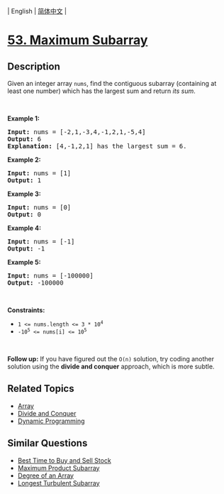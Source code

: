 
| English | [简体中文](README.md) |

# [53. Maximum Subarray](https://leetcode-cn.com/problems/maximum-subarray/)

## Description

<p>Given an integer array <code>nums</code>, find the contiguous subarray (containing at least one number) which has the largest sum and return <em>its sum</em>.</p>

<p>&nbsp;</p>
<p><strong>Example 1:</strong></p>

<pre>
<strong>Input:</strong> nums = [-2,1,-3,4,-1,2,1,-5,4]
<strong>Output:</strong> 6
<strong>Explanation:</strong> [4,-1,2,1] has the largest sum = 6.
</pre>

<p><strong>Example 2:</strong></p>

<pre>
<strong>Input:</strong> nums = [1]
<strong>Output:</strong> 1
</pre>

<p><strong>Example 3:</strong></p>

<pre>
<strong>Input:</strong> nums = [0]
<strong>Output:</strong> 0
</pre>

<p><strong>Example 4:</strong></p>

<pre>
<strong>Input:</strong> nums = [-1]
<strong>Output:</strong> -1
</pre>

<p><strong>Example 5:</strong></p>

<pre>
<strong>Input:</strong> nums = [-100000]
<strong>Output:</strong> -100000
</pre>

<p>&nbsp;</p>
<p><strong>Constraints:</strong></p>

<ul>
	<li><code>1 &lt;= nums.length &lt;= 3 * 10<sup>4</sup></code></li>
	<li><code>-10<sup>5</sup> &lt;= nums[i] &lt;= 10<sup>5</sup></code></li>
</ul>

<p>&nbsp;</p>
<strong>Follow up:</strong> If you have figured out the <code>O(n)</code> solution, try coding another solution using the <strong>divide and conquer</strong> approach, which is more subtle.

## Related Topics

- [Array](https://leetcode-cn.com/tag/array)
- [Divide and Conquer](https://leetcode-cn.com/tag/divide-and-conquer)
- [Dynamic Programming](https://leetcode-cn.com/tag/dynamic-programming)

## Similar Questions

- [Best Time to Buy and Sell Stock](../best-time-to-buy-and-sell-stock/README_EN.md)
- [Maximum Product Subarray](../maximum-product-subarray/README_EN.md)
- [Degree of an Array](../degree-of-an-array/README_EN.md)
- [Longest Turbulent Subarray](../longest-turbulent-subarray/README_EN.md)
